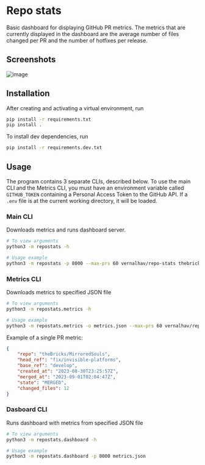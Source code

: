 # Repo stats
Basic dashboard for displaying GitHub PR metrics. The metrics that are currently displayed 
in the dashboard are the average number of files changed per PR and the number of hotfixes
per release.

## Screenshots
![image](https://github.com/Vernalhav/repo-stats/assets/40337396/92cd4671-b2fd-4053-90fa-6038cdb17ade)

## Installation
After creating and activating a virtual environment, run
```bash
pip install -r requirements.txt
pip install .
```
To install dev dependencies, run
```bash
pip install -r requirements.dev.txt
```

## Usage
The program contains 3 separate CLIs, described below. To use the main CLI and the Metrics CLI, you must have
an environment variable called `GITHUB_TOKEN` containing a Personal Access Token to the GitHub API. If a `.env`
file is at the current working directory, it will be loaded.

### Main CLI
Downloads metrics and runs dashboard server.
```bash
# To view arguments
python3 -m repostats -h

# Usage example
python3 -m repostats -p 8000 --max-prs 60 vernalhav/repo-stats thebricks/mirroredsouls
```

### Metrics CLI
Downloads metrics to specified JSON file
```bash
# To view arguments
python3 -m repostats.metrics -h

# Usage example
python3 -m repostats.metrics -o metrics.json --max-prs 60 vernalhav/repo-stats thebricks/mirroredsouls
```

Example of a single PR metric:
```json
{
    "repo": "theBricks/MirroredSouls",
    "head_ref": "fix/invisible-platforms",
    "base_ref": "develop",
    "created_at": "2023-08-30T23:25:57Z",
    "merged_at": "2023-09-01T02:04:47Z",
    "state": "MERGED",
    "changed_files": 12
}
```

### Dasboard CLI
Runs dashboard with metrics from specified JSON file
```bash
# To view arguments
python3 -m repostats.dashboard -h

# Usage example
python3 -m repostats.dashboard -p 8000 metrics.json
```
